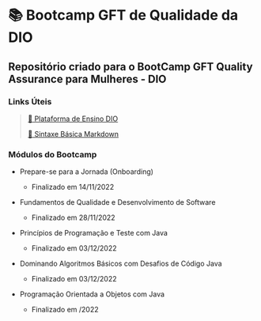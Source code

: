 #  :books: Bootcamp GFT de Qualidade da DIO

## Repositório criado para o BootCamp GFT Quality Assurance para Mulheres - DIO


### **Links Úteis**
> [:purple_heart: Plataforma de Ensino DIO](https://www.dio.me/)
> 
> [:mag_right: Sintaxe Básica Markdown](https://markdownguide.org/basic-syntax/)

### **Módulos do Bootcamp**
- Prepare-se para a Jornada (Onboarding)
  - Finalizado em 14/11/2022
  
- Fundamentos de Qualidade e Desenvolvimento de Software  
  - Finalizado em 28/11/2022
  
- Princípios de Programação e Teste com Java
  - Finalizado em 03/12/2022
   
- Dominando Algoritmos Básicos com Desafios de Código Java
  - Finalizado em 03/12/2022
     
- Programação Orientada a Objetos com Java
  - Finalizado em /2022
  

  
